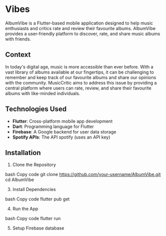 # Vibes
AlbumVibe is a Flutter-based mobile application designed to help music enthusiasts and critics rate and review their favourite albums. AlbumVibe provides a user-friendly platform to discover, rate, and share music albums with friends.

## Context
In today's digital age, music is more accessible than ever before. With a vast library of albums available at our fingertips, it can be challenging to remember and keep track of our favourite albums and share our opinions with the community. MusicCritic aims to address this issue by providing a central platform where users can rate, review, and share their favourite albums with like-minded individuals.



## Technologies Used
- **Flutter**: Cross-platform mobile app development
- **Dart**: Programming language for Flutter
- **Firebase**: A Google backend for user data storage
- **Spotify APIs**: The API spotify (uses an API key)

## Installation
1. Clone the Repository
   
bash
Copy code
git clone https://github.com/your-username/AlbumVibe.git
cd AlbumVibe

3. Install Dependencies
   
bash
Copy code
flutter pub get

4. Run the App

bash
Copy code
flutter run

5. Setup Firebase database
